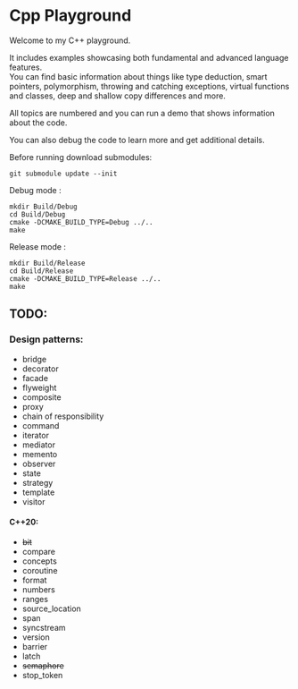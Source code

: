 # Cpp Playground

Welcome to my C++ playground.

It includes examples showcasing both fundamental and advanced language features. <br />
You can find basic information about things like type deduction, smart pointers, polymorphism, throwing and catching exceptions, virtual functions and classes, deep and shallow copy differences and more.

All topics are numbered and you can run a demo that shows information about the code. <br />

You can also debug the code to learn more and get additional details.


Before running download submodules: 

```
git submodule update --init
```

Debug mode :
```
mkdir Build/Debug 
cd Build/Debug
cmake -DCMAKE_BUILD_TYPE=Debug ../..
make
```

Release mode :
```
mkdir Build/Release
cd Build/Release
cmake -DCMAKE_BUILD_TYPE=Release ../..
make
```

## TODO:

### Design patterns:
- bridge
- decorator
- facade
- flyweight
- composite
- proxy
- chain of responsibility
- command
- iterator
- mediator
- memento
- observer 
- state
- strategy
- template
- visitor



#### C++20:
- ~~bit~~
- compare
- concepts
- coroutine
- format
- numbers
- ranges
- source_location
- span
- syncstream
- version
- barrier
- latch
- ~~semaphore~~
- stop_token 
